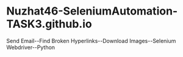 # Nuzhat46-SeleniumAutomation-TASK3.github.io
Send Email--Find Broken Hyperlinks--Download Images--Selenium Webdriver--Python
